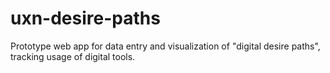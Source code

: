 uxn-desire-paths
================

Prototype web app for data entry and visualization of "digital desire paths", tracking usage of digital tools.